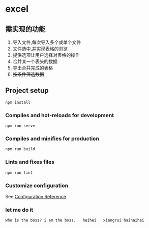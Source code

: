 # excel 
## 需实现的功能
1. 导入文件,每次导入多个或单个文件
2. 文件选中,并实现表格的浏览
3. 提供选项让用户选择对表格的操作
4. 合并某一个表头的数据
5. 导出合并完成的表格
6. ~~按条件筛选数据~~

## Project setup
```
npm install
```

### Compiles and hot-reloads for development
```
npm run serve
```

### Compiles and minifies for production
```
npm run build
```

### Lints and fixes files
```
npm run lint
```

### Customize configuration
See [Configuration Reference](https://cli.vuejs.org/config/).

### let me do it
```
who is the boss? i am the boss.   heihei   xiangrui haihaihai